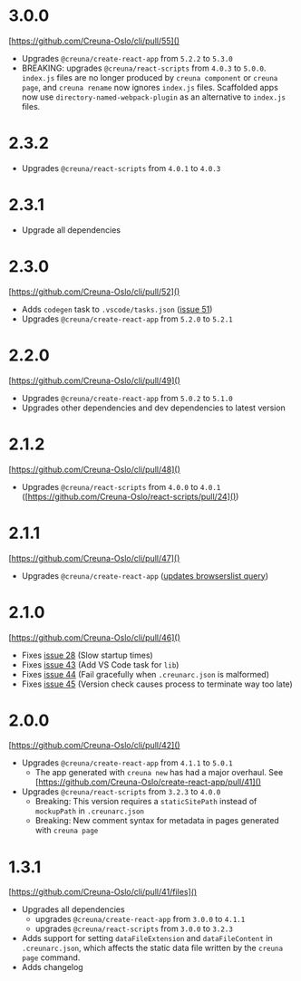 # 3.0.0

[https://github.com/Creuna-Oslo/cli/pull/55]()

- Upgrades `@creuna/create-react-app` from `5.2.2` to `5.3.0`
- BREAKING: upgrades `@creuna/react-scripts` from `4.0.3` to `5.0.0`. `index.js` files are no longer produced by `creuna component` or `creuna page`, and `creuna rename` now ignores `index.js` files. Scaffolded apps now use `directory-named-webpack-plugin` as an alternative to `index.js` files.

# 2.3.2

- Upgrades `@creuna/react-scripts` from `4.0.1` to `4.0.3`

# 2.3.1

- Upgrade all dependencies

# 2.3.0

[https://github.com/Creuna-Oslo/cli/pull/52]()

- Adds `codegen` task to `.vscode/tasks.json` ([issue 51](https://github.com/Creuna-Oslo/cli/issues/51))
- Upgrades `@creuna/create-react-app` from `5.2.0` to `5.2.1`

# 2.2.0

[https://github.com/Creuna-Oslo/cli/pull/49]()

- Upgrades `@creuna/create-react-app` from `5.0.2` to `5.1.0`
- Upgrades other dependencies and dev dependencies to latest version

# 2.1.2

[https://github.com/Creuna-Oslo/cli/pull/48]()

- Upgrades `@creuna/react-scripts` from `4.0.0` to `4.0.1` ([https://github.com/Creuna-Oslo/react-scripts/pull/24]())

# 2.1.1

[https://github.com/Creuna-Oslo/cli/pull/47]()

- Upgrades `@creuna/create-react-app` ([updates browserslist query](https://github.com/Creuna-Oslo/create-react-app/pull/49))

# 2.1.0

[https://github.com/Creuna-Oslo/cli/pull/46]()

- Fixes [issue 28](https://github.com/Creuna-Oslo/cli/issues/28) (Slow startup times)
- Fixes [issue 43](https://github.com/Creuna-Oslo/cli/issues/43) (Add VS Code task for `lib`)
- Fixes [issue 44](https://github.com/Creuna-Oslo/cli/issues/44) (Fail gracefully when `.creunarc.json` is malformed)
- Fixes [issue 45](https://github.com/Creuna-Oslo/cli/issues/45) (Version check causes process to terminate way too late)

# 2.0.0

[https://github.com/Creuna-Oslo/cli/pull/42]()

- Upgrades `@creuna/create-react-app` from `4.1.1` to `5.0.1`
  - The app generated with `creuna new` has had a major overhaul. See [https://github.com/Creuna-Oslo/create-react-app/pull/41]()
- Upgrades `@creuna/react-scripts` from `3.2.3` to `4.0.0`
  - Breaking: This version requires a `staticSitePath` instead of `mockupPath` in `.creunarc.json`
  - Breaking: New comment syntax for metadata in pages generated with `creuna page`

# 1.3.1

[https://github.com/Creuna-Oslo/cli/pull/41/files]()

- Upgrades all dependencies
  - upgrades `@creuna/create-react-app` from `3.0.0` to `4.1.1`
  - upgrades `@creuna/react-scripts` from `3.0.0` to `3.2.3`
- Adds support for setting `dataFileExtension` and `dataFileContent` in `.creunarc.json`, which affects the static data file written by the `creuna page` command.
- Adds changelog
